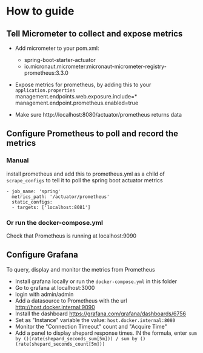 # How to guide
## Tell Micrometer to collect and expose metrics

- Add micrometer to your pom.xml:
  - spring-boot-starter-actuator
  - io.micronaut.micrometer:micronaut-micrometer-registry-prometheus:3.3.0

- Expose metrics for prometheus, by adding this to  your `application.properties` 
   management.endpoints.web.exposure.include=*
   management.endpoint.prometheus.enabled=true

- Make sure http://localhost:8080/actuator/prometheus returns data


## Configure Prometheus to poll and record the metrics
### Manual
install prometheus and add this to prometheus.yml as a child of `scrape_configs` to tell it to poll the spring boot actuator metrics
```
- job_name: 'spring'
  metrics_path: '/actuator/prometheus'
  static_configs:
  - targets: ['localhost:8081']
```
### Or run the docker-compose.yml
Check that Prometheus is running at localhost:9090 

## Configure Grafana
To query, display and monitor the metrics from Prometheus
- Install grafana locally or run the `docker-compose.yml` in this folder
- Go to grafana at localhost:3000 
- login with admin/admin
- Add a datasource to Prometheus with the url http://host.docker.internal:9090
- Install the dashboard https://grafana.com/grafana/dashboards/6756
- Set as "Instance" variable the value: `host.docker.internal:8080`
- Monitor the "Connection Timeout" count and "Acquire Time"
- Add a panel to display shepard response times. IN the formula, enter
  `sum by ()(rate(shepard_seconds_sum[5m])) / sum by ()(rate(shepard_seconds_count[5m]))`
